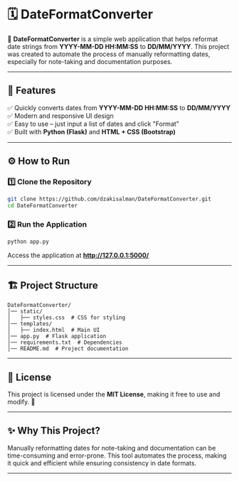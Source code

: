 
# 🗓️ DateFormatConverter

🚀 **DateFormatConverter** is a simple web application that helps reformat date strings from **YYYY-MM-DD HH:MM:SS** to **DD/MM/YYYY**. This project was created to automate the process of manually reformatting dates, especially for note-taking and documentation purposes.

---

## 🎯 **Features**
✅ Quickly converts dates from **YYYY-MM-DD HH:MM:SS** to **DD/MM/YYYY**  
✅ Modern and responsive UI design  
✅ Easy to use – just input a list of dates and click "Format"  
✅ Built with **Python (Flask)** and **HTML + CSS (Bootstrap)**  



---

## ⚙️ **How to Run**
### 1️⃣ **Clone the Repository**
```bash
git clone https://github.com/dzakisalman/DateFormatConverter.git
cd DateFormatConverter
```

### 2️⃣ **Run the Application**
```bash
python app.py
```
Access the application at **http://127.0.0.1:5000/**

---

## 🏗️ **Project Structure**
```
DateFormatConverter/
│── static/
│   ├── styles.css  # CSS for styling
│── templates/
│   ├── index.html  # Main UI
│── app.py  # Flask application
│── requirements.txt  # Dependencies
│── README.md  # Project documentation
```

---

## 📜 **License**
This project is licensed under the **MIT License**, making it free to use and modify. 🚀

---

## ✨ **Why This Project?**
Manually reformatting dates for note-taking and documentation can be time-consuming and error-prone. This tool automates the process, making it quick and efficient while ensuring consistency in date formats.


---
